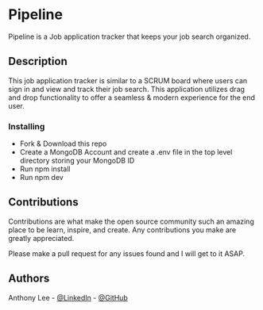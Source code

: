 # Pipeline

Pipeline is a Job application tracker that keeps your job search organized.

## Description

This job application tracker is similar to a SCRUM board where users can sign in and view and track their job search. This application utilizes drag and drop functionality to offer a seamless & modern experience for the end user.

### Installing

- Fork & Download this repo
- Create a MongoDB Account and create a .env file in the top level directory storing your MongoDB ID
- Run npm install
- Run npm dev

## Contributions

Contributions are what make the open source community such an amazing place to be learn, inspire, and create. Any contributions you make are greatly appreciated.

Please make a pull request for any issues found and I will get to it ASAP.

## Authors

Anthony Lee - [@LinkedIn](https://www.linkedin.com/in/anthony-lee27/) - [@GitHub](https://github.com/anthonylee2797)

